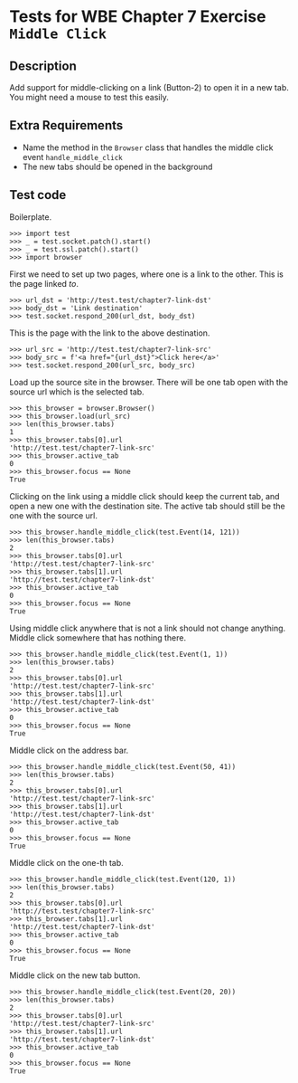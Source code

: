 Tests for WBE Chapter 7 Exercise `Middle Click`
===============================================

Description
-----------

Add support for middle-clicking on a link (Button-2) to open it in a new tab.
You might need a mouse to test this easily.


Extra Requirements
------------------

* Name the method in the `Browser` class that handles the middle click event
  `handle_middle_click`
* The new tabs should be opened in the background


Test code
---------

Boilerplate.

    >>> import test
    >>> _ = test.socket.patch().start()
    >>> _ = test.ssl.patch().start()
    >>> import browser

First we need to set up two pages, where one is a link to the other.
This is the page linked _to_.

    >>> url_dst = 'http://test.test/chapter7-link-dst'
    >>> body_dst = 'Link destination'
    >>> test.socket.respond_200(url_dst, body_dst)

This is the page with the link to the above destination.

    >>> url_src = 'http://test.test/chapter7-link-src'
    >>> body_src = f'<a href="{url_dst}">Click here</a>'
    >>> test.socket.respond_200(url_src, body_src)

Load up the source site in the browser.
There will be one tab open with the source url which is the selected tab.

    >>> this_browser = browser.Browser()
    >>> this_browser.load(url_src)
    >>> len(this_browser.tabs)
    1
    >>> this_browser.tabs[0].url
    'http://test.test/chapter7-link-src'
    >>> this_browser.active_tab
    0
    >>> this_browser.focus == None
    True

Clicking on the link using a middle click should keep the current tab, and open
  a new one with the destination site.
The active tab should still be the one with the source url.

    >>> this_browser.handle_middle_click(test.Event(14, 121))
    >>> len(this_browser.tabs)
    2
    >>> this_browser.tabs[0].url
    'http://test.test/chapter7-link-src'
    >>> this_browser.tabs[1].url
    'http://test.test/chapter7-link-dst'
    >>> this_browser.active_tab
    0
    >>> this_browser.focus == None
    True

Using middle click anywhere that is not a link should not change anything.
Middle click somewhere that has nothing there.

    >>> this_browser.handle_middle_click(test.Event(1, 1))
    >>> len(this_browser.tabs)
    2
    >>> this_browser.tabs[0].url
    'http://test.test/chapter7-link-src'
    >>> this_browser.tabs[1].url
    'http://test.test/chapter7-link-dst'
    >>> this_browser.active_tab
    0
    >>> this_browser.focus == None
    True


Middle click on the address bar.

    >>> this_browser.handle_middle_click(test.Event(50, 41))
    >>> len(this_browser.tabs)
    2
    >>> this_browser.tabs[0].url
    'http://test.test/chapter7-link-src'
    >>> this_browser.tabs[1].url
    'http://test.test/chapter7-link-dst'
    >>> this_browser.active_tab
    0
    >>> this_browser.focus == None
    True

Middle click on the one-th tab.

    >>> this_browser.handle_middle_click(test.Event(120, 1))
    >>> len(this_browser.tabs)
    2
    >>> this_browser.tabs[0].url
    'http://test.test/chapter7-link-src'
    >>> this_browser.tabs[1].url
    'http://test.test/chapter7-link-dst'
    >>> this_browser.active_tab
    0
    >>> this_browser.focus == None
    True

Middle click on the new tab button.

    >>> this_browser.handle_middle_click(test.Event(20, 20))
    >>> len(this_browser.tabs)
    2
    >>> this_browser.tabs[0].url
    'http://test.test/chapter7-link-src'
    >>> this_browser.tabs[1].url
    'http://test.test/chapter7-link-dst'
    >>> this_browser.active_tab
    0
    >>> this_browser.focus == None
    True
